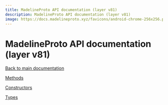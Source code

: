 ```yaml
---
title: MadelineProto API documentation (layer v81)
description: MadelineProto API documentation (layer v81)
image: https://docs.madelineproto.xyz/favicons/android-chrome-256x256.png
---
```

# MadelineProto API documentation (layer v81)  

[Back to main documentation](..)  


[Methods](methods/)

[Constructors](constructors/)

[Types](types/)